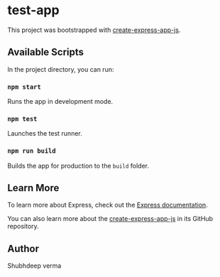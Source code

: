# test-app

This project was bootstrapped with [create-express-app-js](https://github.com/chavangorakh1999/create-express-app-js).

## Available Scripts

In the project directory, you can run:

### `npm start`

Runs the app in development mode.

### `npm test`

Launches the test runner.

### `npm run build`

Builds the app for production to the `build` folder.

## Learn More

To learn more about Express, check out the [Express documentation](https://expressjs.com/).

You can also learn more about the [create-express-app-js](https://github.com/yourusername/create-express-app-js) in its GitHub repository.

## Author

Shubhdeep verma
